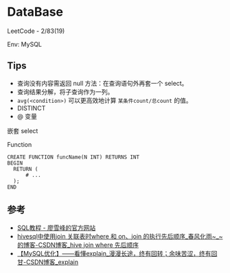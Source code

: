 # DataBase

LeetCode - 2/83(19)

Env: MySQL

## Tips

- 查询没有内容需返回 null 方法：在查询语句外再套一个 select。
- 查询结果分解，将子查询作为一列。
- `avg(<condition>)` 可以更高效地计算 `某条件count/总count` 的值。
- DISTINCT
- @ 变量

嵌套 select

Function

```mysql
CREATE FUNCTION funcName(N INT) RETURNS INT
BEGIN
  RETURN (
      # ...
  );
END
```

## 参考

- [SQL教程 - 廖雪峰的官方网站](https://www.liaoxuefeng.com/wiki/1177760294764384)
- [hivesql中使用join 关联表时where 和 on、join 的执行先后顺序_春风化雨~_~的博客-CSDN博客_hive join where 先后顺序](https://blog.csdn.net/weixin_42903419/article/details/105845410)
- [【MySQL优化】——看懂explain_漫漫长途，终有回转；余味苦涩，终有回甘-CSDN博客_explain](https://blog.csdn.net/jiadajing267/article/details/81269067)